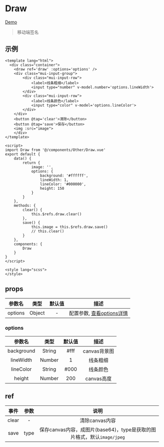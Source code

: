 # Draw
[Demo](http://infozx.gitee.io/infozx_temp/dist/module/draw.html)
> 移动端签名

## 示例
```vue{21}
<template lang="html">
  <div class="container">
  	<draw ref='draw' :options='options' />
  	<div class="mui-input-group">
  		<div class="mui-input-row">
  			<label>线条粗细</label>
  			<input type="number" v-model.number='options.lineWidth'>
  		</div>
  		<div class="mui-input-row">
  			<label>线条颜色</label>
  			<input type="color" v-model='options.lineColor'>
  		</div>
  	</div>
  	<button @tap='clear'>清除</button>
  	<button @tap='save'>保存</button>
  	<img :src="image">
	</div>
</template>

<script>
import Draw from '@/components/Other/Draw.vue'
export default {
	data() {
		return {
			image: '',
			options: {
				background: '#ffffff',
				lineWidth: 1,
				lineColor: '#000000',
				height: 150
			}
		}
	},
	methods: {
		clear() {
			this.$refs.draw.clear()
		},
		save() {
			this.image = this.$refs.draw.save()
			// this.clear()
		}
	},
	components: {
		Draw
	}
}
</script>

<style lang="scss">
</style>
```

## props
|参数名|类型|默认值|描述|
|:---:|:---:|:---:|:---:|
|options|Object|-|配置参数, [查看options详情](#options)|

### options
|参数名|类型|默认值|描述|
|:---:|:---:|:---:|:---:|
|background|String|#fff|canvas背景图|
|lineWidth|Number|1|线条粗细|
|lineColor|String|#000|线条颜色|
|height|Number|200|canvas高度|

## ref
|事件|参数|说明|
|:---:|:---:|:---:|
|clear|-|清除canvas内容|
|save|type|保存canvas内容，成图片(base64)，type是获取的图片格式，默认`image/jpeg`|

